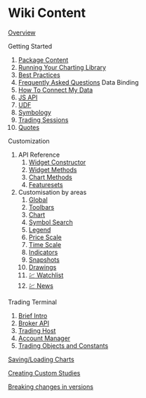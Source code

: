 # Wiki Content

[Overview](Home)

Getting Started
  1. [Package Content](Package-Content)
  1. [Running Your Charting Library](Running-Your-Charting-Library)
  1. [Best Practices](Best-Practices)
  1. [Frequently Asked Questions](Frequently-Asked-Questions)
Data Binding
  1. [How To Connect My Data](How-To-Connect-My-Data)
  1. [JS API](JS-Api)
  1. [UDF](UDF)
  1. [Symbology](Symbology)
  1. [Trading Sessions](Trading-Sessions)
  1. [Quotes](Quotes)

Customization
  1. API Reference
      1. [Widget Constructor](Widget-Constructor)
      1. [Widget Methods](Widget-Methods)
      1. [Chart Methods](Chart-Methods)
      1. [Featuresets](Featuresets)
  1. Customisation by areas
      1. [Global](Global)
      1. [Toolbars](Toolbars)
      1. [Chart](Chart)
      1. [Symbol Search](Symbol-Search)
      1. [Legend](Legend)
      1. [Price Scale](Price-Scale)
      1. [Time Scale](Time-Scale)
      1. [Indicators](Indicators)
      1. [Snapshots](Snapshots)
      1. [Drawings](Drawings)
      1. [:chart: Watchlist](Watch-List)
      1. [:chart: News](News)

Trading Terminal
  1. [Brief Intro](Trading-Terminal)
  1. [Broker API](Broker-API)
  1. [Trading Host](Trading-Host)
  1. [Account Manager](Account-Manager)
  1. [Trading Objects and Constants](Trading-Objects-and-Constants)

[Saving/Loading Charts](Saving-and-Loading-Charts)

[Creating Custom Studies](Creating-Custom-Studies)

[Breaking changes in versions](Breaking-Changes)

